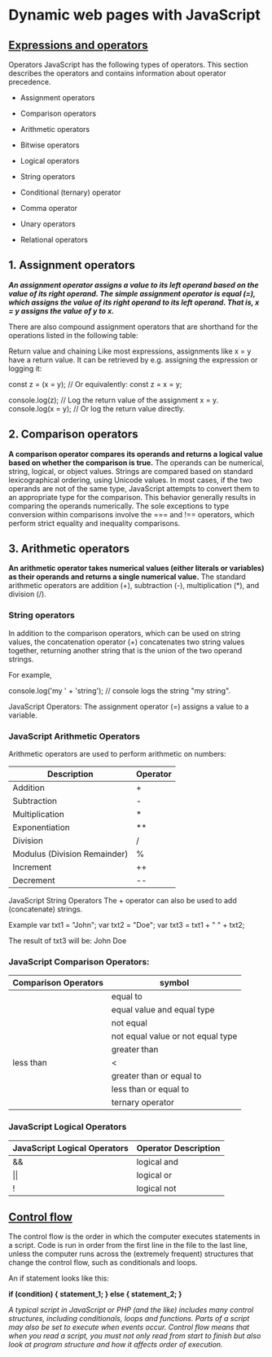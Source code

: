 # Dynamic web pages with JavaScript
## [Expressions and operators](https://developer.mozilla.org/en-US/docs/Web/JavaScript/Guide/Expressions_and_Operators)

Operators
JavaScript has the following types of operators. This section describes the operators and contains information about operator precedence.

- Assignment operators

- Comparison operators

- Arithmetic operators

- Bitwise operators

- Logical operators

- String operators

- Conditional (ternary) operator

- Comma operator

- Unary operators

- Relational operators


## 1. Assignment operators
***An assignment operator assigns a value to its left operand based on the value of its right operand. The simple assignment operator is equal (=), which assigns the value of its right operand to its left operand. That is, x = y assigns the value of y to x.***

There are also compound assignment operators that are shorthand for the operations listed in the following table:

Return value and chaining
Like most expressions, assignments like x = y have a return value. It can be retrieved by e.g. assigning the expression or logging it:

const z = (x = y); // Or equivalently: const z = x = y;

console.log(z); // Log the return value of the assignment x = y.
console.log(x = y); // Or log the return value directly.

## 2. Comparison operators
**A comparison operator compares its operands and returns a logical value based on whether the comparison is true.** The operands can be numerical, string, logical, or object values. Strings are compared based on standard lexicographical ordering, using Unicode values. In most cases, if the two operands are not of the same type, JavaScript attempts to convert them to an appropriate type for the comparison. This behavior generally results in comparing the operands numerically. The sole exceptions to type conversion within comparisons involve the === and !== operators, which perform strict equality and inequality comparisons. 

## 3. Arithmetic operators
**An arithmetic operator takes numerical values (either literals or variables) as their operands and returns a single numerical value.** The standard arithmetic operators are addition (+), subtraction (-), multiplication (*), and division (/). 

### String operators
In addition to the comparison operators, which can be used on string values, the concatenation operator (+) concatenates two string values together, returning another string that is the union of the two operand strings.

For example,

console.log('my ' + 'string'); // console logs the string "my string".

JavaScript Operators:
The assignment operator (=) assigns a value to a variable.

### JavaScript Arithmetic Operators
Arithmetic operators are used to perform arithmetic on numbers:

|	Description| Operator|
|------|-------|
|	Addition |+|
|Subtraction| -|
|	Multiplication| *|
|	Exponentiation |**|
|	Division|/|
|	Modulus (Division Remainder)|%|
|Increment |++|
|	Decrement |--|

JavaScript String Operators
The + operator can also be used to add (concatenate) strings.

Example
var txt1 = "John";
var txt2 = "Doe";
var txt3 = txt1 + " " + txt2;

The result of txt3 will be:
John Doe

### JavaScript Comparison Operators:

|Comparison Operators|symbol|
|------|--------|
	| equal to| ==|
	| equal value and equal type| ===|	
	 |not equal |!=|
	 |not equal value or not equal type| !==|
	 |greater than| >|
   |less than |<|	
	 |greater than or equal to |>=|
	|less than or equal to| <=|
	| ternary operator |?|

### JavaScript Logical Operators

|JavaScript Logical Operators|Operator	Description|
|-----------|----------------|
|&&	       | logical and | 
| &#124;&#124;   | logical or  |
|!	       | logical not |


## [Control flow](https://developer.mozilla.org/en-US/docs/Web/JavaScript/Guide/Control_flow_and_error_handling)

The control flow is the order in which the computer executes statements in a script.
Code is run in order from the first line in the file to the last line, unless the computer runs across the (extremely frequent) structures that change the control flow, such as conditionals and loops.

An if statement looks like this:

**if (condition) {
  statement_1;
} else {
  statement_2;
}**

*A typical script in JavaScript or PHP (and the like) includes many control structures, including conditionals, loops and functions. Parts of a script may also be set to execute when events occur.
Control flow means that when you read a script, you must not only read from start to finish but also look at program structure and how it affects order of execution.*



